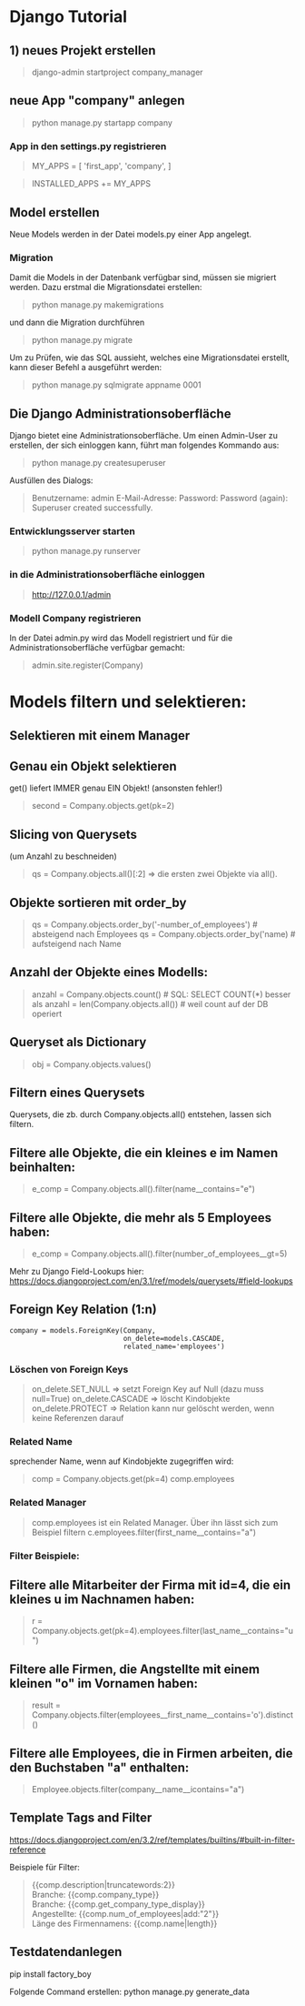 # Django Tutorial

## 1) neues Projekt erstellen
> django-admin startproject company_manager

## neue App "company" anlegen

> python manage.py startapp company

### App in den settings.py registrieren

> MY_APPS = [
>     'first_app',
>    'company',
> ]

> INSTALLED_APPS += MY_APPS

## Model erstellen
Neue Models werden in der Datei models.py einer App angelegt.

### Migration
Damit die Models in der Datenbank verfügbar sind, müssen sie migriert werden.
Dazu erstmal die Migrationsdatei erstellen:
> python manage.py makemigrations

und dann die Migration durchführen
> python manage.py migrate

Um zu Prüfen, wie das SQL aussieht, welches eine Migrationsdatei erstellt, kann dieser Befehl a
ausgeführt werden:
> python manage.py sqlmigrate appname 0001


## Die Django Administrationsoberfläche
Django bietet eine Administrationsoberfläche. Um einen Admin-User zu erstellen, der sich einloggen kann, führt man folgendes Kommando aus:

> python manage.py createsuperuser

Ausfüllen des Dialogs:

> Benutzername: admin
> E-Mail-Adresse:
> Password:
> Password (again):
> Superuser created successfully.

### Entwicklungsserver starten
> python manage.py runserver

### in die Administrationsoberfläche einloggen
> http://127.0.0.1/admin

### Modell Company registrieren
In der Datei admin.py wird das Modell registriert und für die Administrationsoberfläche
verfügbar gemacht:

> admin.site.register(Company)


# Models filtern und selektieren:

## Selektieren mit einem Manager

Genau ein Objekt selektieren
-------------------------------------
get() liefert IMMER genau EIN Objekt! (ansonsten fehler!)
> second = Company.objects.get(pk=2)  


Slicing von Querysets 
-------------------------------------
(um Anzahl zu beschneiden)
> qs = Company.objects.all()[:2] => die ersten zwei Objekte via all().


Objekte sortieren mit order_by
-------------------------------------
> qs = Company.objects.order_by('-number_of_employees') # absteigend nach Employees
> qs = Company.objects.order_by('name) # aufsteigend nach Name


Anzahl der Objekte eines Modells:
-------------------------------------
> anzahl = Company.objects.count()  # SQL: SELECT COUNT(*) besser als
> anzahl = len(Company.objects.all()) # weil count auf der DB operiert

Queryset als Dictionary
-------------------------------------
> obj = Company.objects.values() 


## Filtern eines Querysets
Querysets, die zb. durch Company.objects.all() entstehen, lassen sich filtern.

Filtere alle Objekte, die ein kleines e im Namen beinhalten:
--------------------------------------------------------------
> e_comp = Company.objects.all().filter(name__contains="e")


Filtere alle Objekte, die mehr als 5 Employees haben:
--------------------------------------------------------------
> e_comp = Company.objects.all().filter(number_of_employees__gt=5)

Mehr zu Django Field-Lookups hier:
https://docs.djangoproject.com/en/3.1/ref/models/querysets/#field-lookups

## Foreign Key Relation (1:n)

    company = models.ForeignKey(Company,
                                on_delete=models.CASCADE,
                                related_name='employees')

### Löschen von Foreign Keys
> on_delete.SET_NULL => setzt Foreign Key auf Null (dazu muss null=True)
> on_delete.CASCADE => löscht Kindobjekte
> on_delete.PROTECT => Relation kann nur gelöscht werden, wenn keine Referenzen darauf

### Related Name
sprechender Name, wenn auf Kindobjekte zugegriffen wird:
> comp = Company.objects.get(pk=4)
> comp.employees

### Related Manager
> comp.employees ist ein Related Manager. Über ihn lässt sich zum Beispiel filtern
> c.employees.filter(first_name__contains="a")


### Filter Beispiele:

Filtere alle Mitarbeiter der Firma mit id=4, die ein kleines u im Nachnamen haben:
----------------------------------------------------------------------------------
> r = Company.objects.get(pk=4).employees.filter(last_name__contains="u")


Filtere alle Firmen, die Angstellte mit einem kleinen "o" im Vornamen haben:
-----------------------------------------------------------------------------
> result = Company.objects.filter(employees__first_name__contains='o').distinct()


Filtere alle Employees, die in Firmen arbeiten, die den Buchstaben "a" enthalten:
---------------------------------------------------------------------------------
> Employee.objects.filter(company__name__icontains="a")



## Template Tags and Filter
https://docs.djangoproject.com/en/3.2/ref/templates/builtins/#built-in-filter-reference

Beispiele für Filter:
> {{comp.description|truncatewords:2}}<br>
> Branche: {{comp.company_type}}<br>
> Branche: {{comp.get_company_type_display}}<br>
> Angestellte: {{comp.num_of_employees|add:"2"}}<br>
> Länge des Firmennamens: {{comp.name|length}}


## Testdatendanlegen 
pip install factory_boy

Folgende Command erstellen: python manage.py generate_data
###